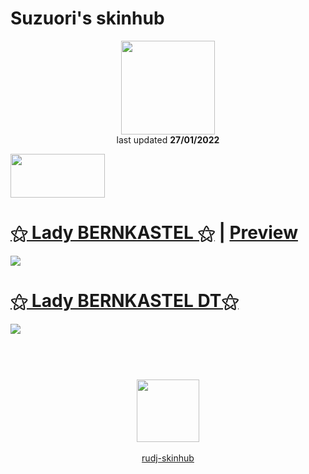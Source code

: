 # Suzuori's skinhub
<p align="center">
<a href="https://osu.ppy.sh/users/8821737">
  <img src="https://a.ppy.sh/8821737"  
       width="150"
       height="150"></a>
<br>
last updated <b>27/01/2022</b>
</p>

<a href="https://www.youtube.com/watch?v=kbbgypvGPgM">
<img src="https://i.imgur.com/uDyKiLi.png"
       width="151" 
       height="70"/></a>

# [⚝ Lady BERNKASTEL ⚝](https://github.com/rudj-skinhub/woal/raw/tyfh/suzuori/%E2%9A%9D%20Lady%20BERNKASTEL%20%E2%9A%9D.osk) | [Preview](https://imgur.com/a/jc3A7GA)
[![](https://i.imgur.com/JSYgeSb.png)](https://github.com/rudj-skinhub/woal/raw/tyfh/suzuori/%E2%9A%9D%20Lady%20BERNKASTEL%20%E2%9A%9D.osk)

# [⚝ Lady BERNKASTEL DT⚝](https://github.com/rudj-skinhub/woal/raw/tyfh/suzuori/%E2%9A%9D%20Lady%20BERNKASTEL%20DT%E2%9A%9D.osk)
[![](https://i.imgur.com/fwbPwAo.png)](https://github.com/rudj-skinhub/woal/raw/tyfh/suzuori/%E2%9A%9D%20Lady%20BERNKASTEL%20DT%E2%9A%9D.osk)

#
<p align="center">
  <br></br>
  <a href="https://twitter.com/Suzuori_">
  <img src="https://i.imgur.com/PUQ5uWf.png" 
       width="100" 
       height="100"></a>
  <br></br>
  <a href="README.md">rudj-skinhub</a>
 </p>
